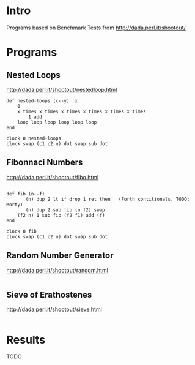 # Intro

Programs based on Benchmark Tests from http://dada.perl.it/shootout/

# Programs

## Nested Loops

http://dada.perl.it/shootout/nestedloop.html

```
def nested-loops (x--y) :x
	0
	x times x times x times x times x times x times
		1 add
	loop loop loop loop loop loop
end

clock 8 nested-loops
clock swap (c1 c2 n) dot swap sub dot
```


## Fibonnaci Numbers

http://dada.perl.it/shootout/fibo.html

```

def fib (n--f)
       (n) dup 2 lt if drop 1 ret then   (Forth contitionals, TODO: Morty)
       (n) dup 2 sub fib (n f2) swap
    (f2 n) 1 sub fib (f2 f1) add (f)
end

clock 8 fib 
clock swap (c1 c2 n) dot swap sub dot
```


## Random Number Generator

http://dada.perl.it/shootout/random.html

```
```


## Sieve of Erathostenes

http://dada.perl.it/shootout/sieve.html

```
```


# Results

TODO


